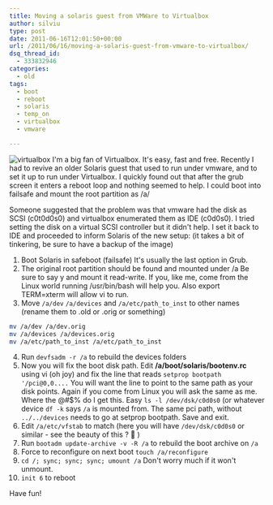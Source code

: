 ```yaml
---
title: Moving a solaris guest from VMWare to Virtualbox
author: silviu
type: post
date: 2011-06-16T12:01:50+00:00
url: /2011/06/16/moving-a-solaris-guest-from-vmware-to-virtualbox/
dsq_thread_id:
  - 333832946
categories:
  - old
tags:
  - boot
  - reboot
  - solaris
  - temp_on
  - virtualbox
  - vmware

---
```

![virtualbox](/blog/images/2011/virtualbox-150x150.png)
I'm a big fan of Virtualbox. It's easy, fast and free. Recently I had to revive an older Solaris guest that used to run under vmware, and to set it up to run under Virtualbox. I quickly found out that after the grub screen it enters a reboot loop and nothing seemed to help. I could boot into failsafe and mount the root partition as /a/

Someone suggested that the problem was that vmware had the disk as SCSI (c0t0d0s0) and virtualbox enumerated them as IDE (c0d0s0). I tried setting the disk on a virtual SCSI controller but it didn't help. I set it back to IDE and proceeded to inform Solaris of the new setup: (it takes a bit of tinkering, be sure to have a backup of the image)

1. Boot Solaris in safeboot (failsafe) It's usually the last option in Grub.
2. The original root partition should be found and mounted under /a Be sure to say y and mount it read-write. If you, like me, come from the Linux world running /usr/bin/bash will help you. Also export TERM=xterm will allow vi to run.
3. Move `/a/dev` `/a/devices` and `/a/etc/path_to_inst` to other names (rename them to .old or .orig or something)
```bash
mv /a/dev /a/dev.orig
mv /a/devices /a/devices.orig
mv /a/etc/path_to_inst /a/etc/path_to_inst
``` 
4. Run `devfsadm -r /a` to rebuild the devices folders
5. Now you will fix the boot disk path. Edit **/a/boot/solaris/bootenv.rc** using vi (oh joy) and fix the line that reads `setprop bootpath '/pci@0,0....` You will want the line to point to the same path as your disk points. Again if you come from Linux you will ask the same as me. Where the @#$% do I get this. Easy `ls -l /dev/dsk/c0d0s0` (or whatever device `df -k` says `/a` is mounted from. The same pci path, without `../../devices` needs to go at setprop bootpath. Save and exit.
6. Edit `/a/etc/vfstab` to match (here you will have `/dev/dsk/c0d0s0` or similar - see the beauty of this ? 🙂 )
7. Run `bootadm update-archive -v -R /a` to rebuild the boot archive on `/a`
8. Force to reconfigure on next boot `touch /a/reconfigure`
9. `cd /; sync; sync; sync; umount /a` Don't worry much if it won't unmount.
10. `init 6` to reboot

Have fun!